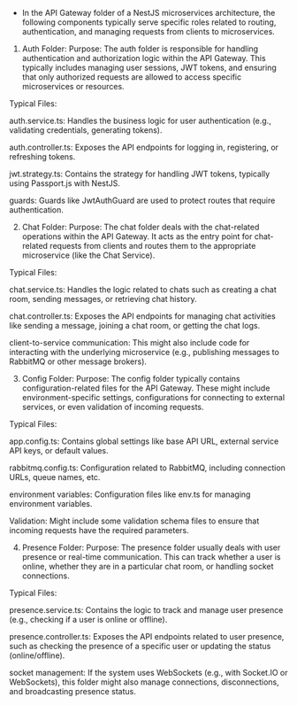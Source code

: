 - In the API Gateway folder of a NestJS microservices architecture, the following components typically serve specific roles related to routing, authentication, and managing requests from clients to microservices.

1. Auth Folder:
   Purpose: The auth folder is responsible for handling authentication and authorization logic within the API Gateway. This typically includes managing user sessions, JWT tokens, and ensuring that only authorized requests are allowed to access specific microservices or resources.

Typical Files:

auth.service.ts: Handles the business logic for user authentication (e.g., validating credentials, generating tokens).

auth.controller.ts: Exposes the API endpoints for logging in, registering, or refreshing tokens.

jwt.strategy.ts: Contains the strategy for handling JWT tokens, typically using Passport.js with NestJS.

guards: Guards like JwtAuthGuard are used to protect routes that require authentication.

2. Chat Folder:
   Purpose: The chat folder deals with the chat-related operations within the API Gateway. It acts as the entry point for chat-related requests from clients and routes them to the appropriate microservice (like the Chat Service).

Typical Files:

chat.service.ts: Handles the logic related to chats such as creating a chat room, sending messages, or retrieving chat history.

chat.controller.ts: Exposes the API endpoints for managing chat activities like sending a message, joining a chat room, or getting the chat logs.

client-to-service communication: This might also include code for interacting with the underlying microservice (e.g., publishing messages to RabbitMQ or other message brokers).

3. Config Folder:
   Purpose: The config folder typically contains configuration-related files for the API Gateway. These might include environment-specific settings, configurations for connecting to external services, or even validation of incoming requests.

Typical Files:

app.config.ts: Contains global settings like base API URL, external service API keys, or default values.

rabbitmq.config.ts: Configuration related to RabbitMQ, including connection URLs, queue names, etc.

environment variables: Configuration files like env.ts for managing environment variables.

Validation: Might include some validation schema files to ensure that incoming requests have the required parameters.

4. Presence Folder:
   Purpose: The presence folder usually deals with user presence or real-time communication. This can track whether a user is online, whether they are in a particular chat room, or handling socket connections.

Typical Files:

presence.service.ts: Contains the logic to track and manage user presence (e.g., checking if a user is online or offline).

presence.controller.ts: Exposes the API endpoints related to user presence, such as checking the presence of a specific user or updating the status (online/offline).

socket management: If the system uses WebSockets (e.g., with Socket.IO or WebSockets), this folder might also manage connections, disconnections, and broadcasting presence status.
